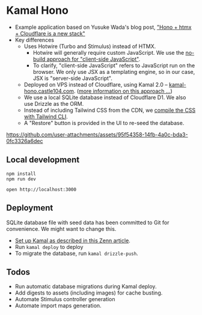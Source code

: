 # Kamal Hono

* Example application based on Yusuke Wada's blog post, ["Hono + htmx + Cloudflare is a new stack"](https://blog.yusu.ke/hono-htmx-cloudflare/)
* Key differences
  * Uses Hotwire (Turbo and Stimulus) instead of HTMX.
     * Hotwire will generally require custom JavaScript. We use the [no-build approach for "client-side JavaScript"](https://world.hey.com/dhh/once-1-is-entirely-nobuild-for-the-front-end-ce56f6d7). 
     * To clarify, "client-side JavaScript" refers to JavaScript run on the browser. We only use JSX as a templating engine, so in our case, JSX is "server-side JavaScript".
  * Deployed on VPS instead of Cloudflare, using Kamal 2.0 – [kamal-hono.castle104.com](https://kamal-hono.castle104.com). ([more information on this approach ...](https://zenn.dev/naofumik/articles/2721c75784566c))
  * We use a local SQLite database instead of Cloudflare D1. We also use Drizzle as the ORM.
  * Instead of including Tailwind CSS from the CDN, we [compile the CSS with Tailwind CLI](https://tailwindcss.com/docs/installation).
  * A "Restore" button is provided in the UI to re-seed the database.

https://github.com/user-attachments/assets/95f54358-14fb-4a0c-bda3-0fc3326a6dec

## Local development

```
npm install
npm run dev
```

```
open http://localhost:3000
```

## Deployment

SQLite database file with seed data has been committed to Git for convenience. We might want to change this.

* [Set up Kamal as described in this Zenn article](https://zenn.dev/naofumik/articles/2721c75784566c).
* Run `kamal deploy` to deploy
* To migrate the database, run `kamal drizzle-push`.

## Todos

* Run automatic database migrations during Kamal deploy.
* Add digests to assets (including images) for cache busting.
* Automate Stimulus controller generation
* Automate import maps generation.
